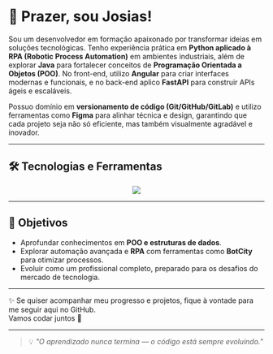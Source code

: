 # 👋 Prazer, sou Josias!  

Sou um desenvolvedor em formação apaixonado por transformar ideias em soluções tecnológicas. Tenho experiência prática em **Python aplicado à RPA (Robotic Process Automation)** em ambientes industriais, além de explorar **Java** para fortalecer conceitos de **Programação Orientada a Objetos (POO)**. No front-end, utilizo **Angular** para criar interfaces modernas e funcionais, e no back-end aplico **FastAPI** para construir APIs ágeis e escaláveis.  

Possuo domínio em **versionamento de código (Git/GitHub/GitLab)** e utilizo ferramentas como **Figma** para alinhar técnica e design, garantindo que cada projeto seja não só eficiente, mas também visualmente agradável e inovador.  

---

## 🛠️ Tecnologias e Ferramentas  

<p align="center">
  <a href="https://skillicons.dev">
    <img src="https://skillicons.dev/icons?i=java,py,c,fastapi,javascript,html,css,angular,react,figma,discord,git,github,gitlab,vscode" />
  </a>
</p>  

---

## 🎯 Objetivos  

- Aprofundar conhecimentos em **POO e estruturas de dados**.  
- Explorar automação avançada e **RPA** com ferramentas como **BotCity** para otimizar processos.  
- Evoluir como um profissional completo, preparado para os desafios do mercado de tecnologia.  

---

✨ Se quiser acompanhar meu progresso e projetos, fique à vontade para me seguir aqui no GitHub.  
Vamos codar juntos 🚀  

---

> 💡 *"O aprendizado nunca termina — o código está sempre evoluindo."*  

